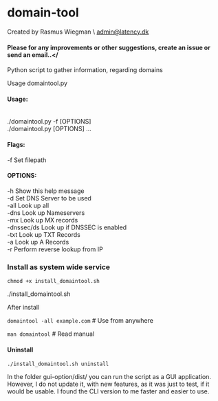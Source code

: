 # domain-tool

Created by Rasmus Wiegman \ admin@latency.dk
      
#### Please for any improvements or other suggestions, create an issue or send an email..</


Python script to gather information, regarding domains

Usage domaintool.py

#### Usage: 
<br>
./domaintool.py -f <file_path> [OPTIONS]
<br>
./domaintool.py [OPTIONS] <domain1> <domain2> ...

#### Flags:
   -f           Set filepath


#### OPTIONS:<br>
  -h            Show this help message <br>
  -d            Set DNS Server to be used <br>
  -all          Look up all <br>
  -dns          Look up Nameservers <br>
  -mx           Look up MX records <br>
  -dnssec/ds    Look up if DNSSEC is enabled <br>
  -txt          Look up TXT Records <br>
  -a            Look up A Records <br>
  -r            Perform reverse lookup from IP <br>

### Install as system wide service

```chmod +x install_domaintool.sh```

./install_domaintool.sh

After install

````domaintool -all example.com````     # Use from anywhere

````man domaintool````                      # Read manual

#### Uninstall
```./install_domaintool.sh uninstall```


In the folder gui-option/dist/ you can run the script as a GUI application. However, I do not update it, with new features, as it was just to test, if it would be usable. I found the CLI version to me faster and easier to use.
